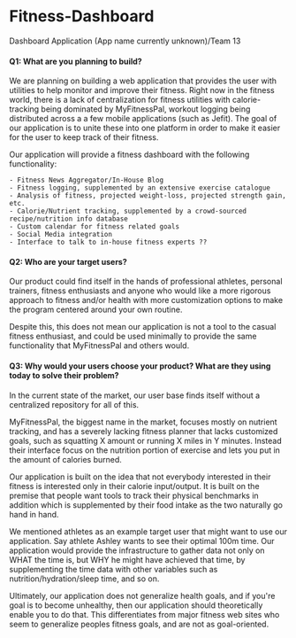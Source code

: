 # Fitness-Dashboard
Dashboard Application (App name currently unknown)/Team 13

#### Q1: What are you planning to build?

We are planning on building a web application that provides the user with utilities to help monitor and improve their fitness. 
Right now in the fitness world, there is a lack of centralization for fitness utilities with calorie-tracking being dominated 
by MyFitnessPal, workout logging being distributed across a a few mobile applications (such as Jefit). 
The goal of our application is to unite these into one platform in order to make it easier for the user to keep track of their fitness. 

Our application will provide a fitness dashboard with the following functionality:
    
    - Fitness News Aggregator/In-House Blog
    - Fitness logging, supplemented by an extensive exercise catalogue
    - Analysis of fitness, projected weight-loss, projected strength gain, etc.
    - Calorie/Nutrient tracking, supplemented by a crowd-sourced recipe/nutrition info database
    - Custom calendar for fitness related goals
    - Social Media integration
    - Interface to talk to in-house fitness experts ??

#### Q2: Who are your target users?

Our product could find itself in the hands of professional athletes, personal trainers, fitness enthusiasts and anyone who would like a more rigorous approach to fitness and/or health with more customization options to make the program centered around your own routine.

Despite this, this does not mean our application is not a tool to the casual fitness enthusiast, and could be used minimally to provide the same functionality that MyFitnessPal and others would.


#### Q3: Why would your users choose your product? What are they using today to solve their problem?

In the current state of the market, our user base finds itself without a centralized repository for all of this.

MyFitnessPal, the biggest name in the market, focuses mostly on nutrient tracking, and has a severely lacking fitness planner 
that lacks customized goals, such as squatting X amount or running X miles in Y minutes. Instead their interface focus on the 
nutrition portion of exercise and lets you put in the amount of calories burned.

Our application is built on the idea that not everybody interested in their fitness is interested only in their calorie input/output. 
It is built on the premise that people want tools to track their physical benchmarks in addition which is supplemented by their food 
intake as the two naturally go hand in hand. 

We mentioned athletes as an example target user that might want to use our application. Say athlete Ashley wants to see their optimal
100m time. Our application would provide the infrastructure to gather data not only on WHAT the time is, but WHY he might have 
achieved that time, by supplementing the time data with other variables such as nutrition/hydration/sleep time, and so on.

Ultimately, our application does not generalize health goals, and if you're goal is to become unhealthy, then our application 
should theoretically enable you to do that. This differentiates from major fitness web sites who seem to generalize peoples 
fitness goals, and are not as goal-oriented. 
